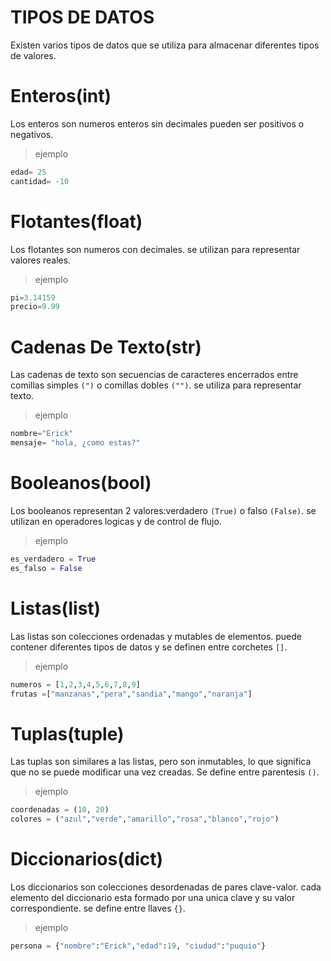 # TIPOS DE DATOS
Existen varios tipos de datos que se utiliza para almacenar diferentes tipos de valores.
# Enteros(int)
Los enteros son numeros enteros sin decimales pueden ser positivos o negativos.
> ejemplo
```python
edad= 25
cantidad= -10
```
# Flotantes(float)
Los flotantes son numeros con decimales. se utilizan para representar valores reales.
> ejemplo
```python
pi=3.14159
precio=9.99
```
# Cadenas De Texto(str)
Las cadenas de texto son secuencias de caracteres encerrados entre comillas simples `(")` o comillas dobles `("")`.
se utiliza para representar texto.
> ejemplo
```python
nombre="Erick"
mensaje= "hola, ¿como estas?"
```
# Booleanos(bool)
Los booleanos representan 2 valores:verdadero `(True)` o falso `(False)`.
se utilizan en operadores logicas y de control de flujo.
> ejemplo
```python
es_verdadero = True
es_falso = False
```
# Listas(list)
Las listas son colecciones ordenadas y mutables de elementos. puede contener diferentes tipos de datos y se definen entre corchetes `[]`.
> ejemplo
```python
numeros = [1,2,3,4,5,6,7,8,9]
frutas =["manzanas","pera","sandia","mango","naranja"]
```
# Tuplas(tuple)
Las tuplas son similares a las listas, pero son inmutables, lo que significa que no se puede modificar una vez creadas. Se define entre parentesis `()`.
> ejemplo
```python
coordenadas = (10, 20)
colores = ("azul","verde","amarillo","rosa","blanco","rojo")
```
# Diccionarios(dict)
Los diccionarios son colecciones desordenadas de pares clave-valor.
cada elemento del diccionario esta formado por una unica clave y su valor correspondiente. se define entre llaves `{}`.
> ejemplo
```python
persona = {"nombre":"Erick","edad":19, "ciudad":"puquio"}
```

